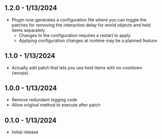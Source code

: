 ## 1.2.0 - 1/13/2024

- Plugin now generates a configuration file where you can toggle the patches for removing the interaction delay for world objects and held items separately
  - Changes to the configuration requires a restart to apply
  - Applying configuration changes at runtime may be a planned feature

## 1.1.0 - 1/13/2024

- Actually add patch that lets you use held items with no cooldown (woops)

## 1.0.0 - 1/13/2024

- Remove redundant logging code
- Allow original method to execute after patch

## 0.1.0 - 1/13/2024

- Initial release
